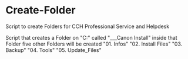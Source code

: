 # Create-Folder
Script to create Folders for CCH Professional Service and Helpdesk

Script that creates a Folder on "C:\" called "___Canon Install"
inside that Folder five  other Folders will be created
  "01. Infos"
  "02. Install Files"
  "03. Backup"
  "04. Tools"
  "05. Update_Files"
